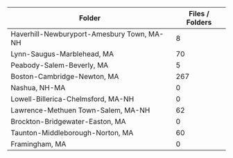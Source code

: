 | Folder                                     |   Files / Folders |
|--------------------------------------------|-------------------|
| Haverhill-Newburyport-Amesbury Town, MA-NH |                 8 |
| Lynn-Saugus-Marblehead, MA                 |                70 |
| Peabody-Salem-Beverly, MA                  |                 5 |
| Boston-Cambridge-Newton, MA                |               267 |
| Nashua, NH-MA                              |                 0 |
| Lowell-Billerica-Chelmsford, MA-NH         |                 0 |
| Lawrence-Methuen Town-Salem, MA-NH         |                62 |
| Brockton-Bridgewater-Easton, MA            |                 0 |
| Taunton-Middleborough-Norton, MA           |                60 |
| Framingham, MA                             |                 0 |
